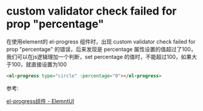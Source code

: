 
# custom validator check failed for prop "percentage"

在使用element的 el-progress 组件时，出现 custom validator check failed for prop "percentage" 的错误，后来发现是 percentage 属性设置的值超过了100，我们可以在js逻辑理加一个判断，set percentage 的值时，不能超过100，如果大于100，就直接设置为100

```html
<el-progress type="circle" :percentage="0"></el-progress>
```

参考:

[el-progress组件 - ElemntUI](https://element.eleme.cn/#/zh-CN/component/progress#huan-xing-jin-du-tiao)